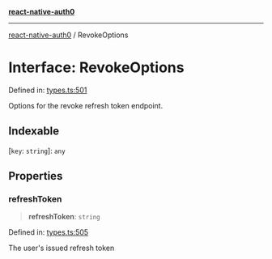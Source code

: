 [**react-native-auth0**](../README.md)

---

[react-native-auth0](../globals.md) / RevokeOptions

# Interface: RevokeOptions

Defined in: [types.ts:501](https://github.com/auth0/react-native-auth0/blob/64b3136e2ba68da80f979438fc7bc3abab9becdd/src/types.ts#L501)

Options for the revoke refresh token endpoint.

## Indexable

\[`key`: `string`\]: `any`

## Properties

### refreshToken

> **refreshToken**: `string`

Defined in: [types.ts:505](https://github.com/auth0/react-native-auth0/blob/64b3136e2ba68da80f979438fc7bc3abab9becdd/src/types.ts#L505)

The user's issued refresh token
